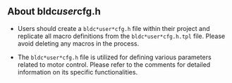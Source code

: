 ## About bldc*user*cfg.h

* Users should create a `bldc*user*cfg.h` file within their project and replicate all macro definitions from the `bldc*user*cfg.h.tpl` file. Please avoid deleting any macros in the process.

* The `bldc*user*cfg.h` file is utilized for defining various parameters related to motor control. Please refer to the comments for detailed information on its specific functionalities.